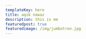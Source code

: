 ```yaml
---
templateKey: hero
title: aqib nawaz
description: this is me
featuredpost: true
featuredimage: /img/jumbotron.jpg
---
```

